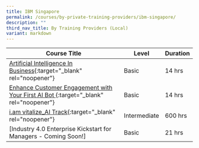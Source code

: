 ```yaml
---
title: IBM Singapore
permalink: /courses/by-private-training-providers/ibm-singapore/
description: ""
third_nav_title: By Training Providers (Local)
variant: markdown
---
```

|Course Title  | Level | Duration |
| - | - | - | 
|[Artificial Intelligence In Business](https://webibmcourse.mybluemix.net/AICourse){:target="_blank" rel="noopener"} |Basic|14 hrs |
|[Enhance Customer Engagement with Your First AI Bot ](https://webibmcourse.mybluemix.net/AICourse){:target="_blank" rel="noopener"} |Basic|14 hrs |
|[i.am vitalize_AI Track](https://webibmcourse.mybluemix.net/SGUnitedProgramme){:target="_blank" rel="noopener"} |Intermediate|600 hrs |
|[Industry 4.0 Enterprise Kickstart for Managers - Coming Soon!]|Basic|21 hrs |
